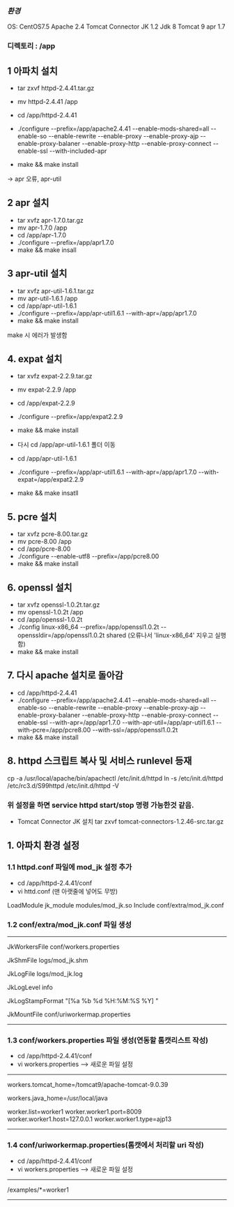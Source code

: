 ### *환경*
 OS: CentOS7.5
 Apache 2.4
 Tomcat Connector JK 1.2
 Jdk 8
 Tomcat 9
 apr 1.7

### 디렉토리 : /app 

## 1 아파치 설치

- tar zxvf httpd-2.4.41.tar.gz
- mv httpd-2.4.41 /app
- cd /app/httpd-2.4.41
- ./configure --prefix=/app/apache2.4.41 --enable-mods-shared=all --enable-so --enable-rewrite --enable-proxy --enable-proxy-ajp --enable-proxy-balaner --enable-proxy-http --enable-proxy-connect --enable-ssl --with-included-apr



- make && make install

-> apr 오류, apr-util

## 2 apr 설치  

- tar xvfz apr-1.7.0.tar.gz
- mv apr-1.7.0 /app
- cd /app/apr-1.7.0
- ./configure --prefix=/app/apr1.7.0
- make && make insall

## 3 apr-util 설치 

- tar xvfz apr-util-1.6.1.tar.gz
- mv apr-util-1.6.1 /app
- cd /app/apr-util-1.6.1
- ./configure --prefix=/app/apr-util1.6.1 --with-apr=/app/apr1.7.0
- make && make install

make 시 에러가 발생함

## 4. expat 설치 

- tar xvfz expat-2.2.9.tar.gz
- mv expat-2.2.9 /app
- cd /app/expat-2.2.9
- ./configure --prefix=/app/expat2.2.9
- make && make install

- 다시 cd /app/apr-util-1.6.1 폴더 이동

- cd /app/apr-util-1.6.1
- ./configure --prefix=/app/apr-util1.6.1 --with-apr=/app/apr1.7.0 --with-expat=/app/expat2.2.9
- make && make insatll

## 5. pcre  설치

- tar xvfz pcre-8.00.tar.gz
- mv pcre-8.00 /app
- cd /app/pcre-8.00
- ./configure --enable-utf8 --prefix=/app/pcre8.00
- make && make install

## 6. openssl 설치

- tar xvfz openssl-1.0.2t.tar.gz
- mv openssl-1.0.2t /app
- cd /app/openssl-1.0.2t
- ./config linux-x86_64 --prefix=/app/openssl1.0.2t --openssldir=/app/openssl1.0.2t shared
 (오류나서 'linux-x86_64' 지우고 실행함)
- make && make install

## 7. 다시 apache 설치로 돌아감

- cd /app/httpd-2.4.41
- ./configure --prefix=/app/apache2.4.41 --enable-mods-shared=all --enable-so --enable-rewrite --enable-proxy --enable-proxy-ajp --enable-proxy-balaner --enable-proxy-http --enable-proxy-connect --enable-ssl --with-apr=/app/apr1.7.0 --with-apr-util=/app/apr-util1.6.1 --with-pcre=/app/pcre8.00 --with-ssl=/app/openssl1.0.2t
- make && make install

## 8.  httpd 스크립트 복사 및 서비스 runlevel 등재
cp -a /usr/local/apache/bin/apachectl /etc/init.d/httpd
ln -s /etc/init.d/httpd /etc/rc3.d/S99httpd
/etc/init.d/httpd -V

### 위 설정을 하면 service httpd start/stop 명령 가능한것 같음.

* Tomcat Connector JK 설치
 tar zxvf tomcat-connectors-1.2.46-src.tar.gz
 

## 1. 아파치 환경 설정
### 1.1 httpd.conf 파일에 mod_jk 설정 추가
- cd /app/httpd-2.4.41/conf
- vi httd.conf
  (맨 아랫줄에 넣어도 무방)
  
LoadModule jk_module modules/mod_jk.so
Include conf/extra/mod_jk.conf


### 1.2 conf/extra/mod_jk.conf 파일 생성
---------------------------------------------------------------------------------
<IfModule mod_jk.c>
 
JkWorkersFile conf/workers.properties

JkShmFile logs/mod_jk.shm

JkLogFile logs/mod_jk.log

JkLogLevel info

JkLogStampFormat "[%a %b %d %H:%M:%S %Y] "

JkMountFile conf/uriworkermap.properties

</IfModule>

---------------------------------------------------------------------------------


### 1.3 conf/workers.properties 파일 생성(연동할 톰캣리스트 작성)

- cd /app/httpd-2.4.41/conf
- vi workers.properties          --> 새로운 파일 설정 
 --------------------------------------------------------------------------------
 
workers.tomcat_home=/tomcat9/apache-tomcat-9.0.39

workers.java_home=/usr/local/java

worker.list=worker1
worker.worker1.port=8009
worker.worker1.host=127.0.0.1
worker.worker1.type=ajp13

----------------------------------------------------------------------------------
 
 
 
 ### 1.4 conf/uriworkermap.properties(톰캣에서 처리할 uri 작성)

- cd /app/httpd-2.4.41/conf
- vi workers.properties          --> 새로운 파일 설정 
 --------------------------------------------------------------------------------
 
/examples/*=worker1

----------------------------------------------------------------------------------







 

